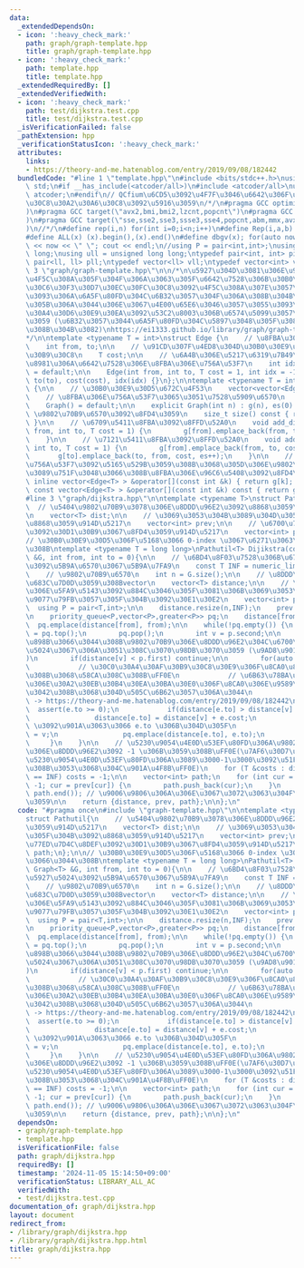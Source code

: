 ```yaml
---
data:
  _extendedDependsOn:
  - icon: ':heavy_check_mark:'
    path: graph/graph-template.hpp
    title: graph/graph-template.hpp
  - icon: ':heavy_check_mark:'
    path: template.hpp
    title: template.hpp
  _extendedRequiredBy: []
  _extendedVerifiedWith:
  - icon: ':heavy_check_mark:'
    path: test/dijkstra.test.cpp
    title: test/dijkstra.test.cpp
  _isVerificationFailed: false
  _pathExtension: hpp
  _verificationStatusIcon: ':heavy_check_mark:'
  attributes:
    links:
    - https://theory-and-me.hatenablog.com/entry/2019/09/08/182442
  bundledCode: "#line 1 \"template.hpp\"\n#include <bits/stdc++.h>\nusing namespace\
    \ std;\n#if __has_include(<atcoder/all>)\n#include <atcoder/all>\nusing namespace\
    \ atcoder;\n#endif\n// QCfium\u6CD5\u3092\u4F7F\u3046\u6642\u306F\u30B3\u30E1\u30F3\
    \u30C8\u30A2\u30A6\u30C8\u3092\u5916\u3059\n/*/\n#pragma GCC optimize(\"Ofast,unroll-loops,no-stack-protector,fast-math\"\
    )\n#pragma GCC target(\"avx2,bmi,bmi2,lzcnt,popcnt\")\n#pragma GCC target(\"avx,avx2,fma\"\
    )\n#pragma GCC target(\"sse,sse2,sse3,ssse3,sse4,popcnt,abm,mmx,avx,avx2,fma\"\
    )\n//*/\n#define rep(i,n) for(int i=0;i<n;i++)\n#define Rep(i,a,b) for(int i=a;i<b;i++)\n\
    #define ALL(x) (x).begin(),(x).end()\n#define dbgv(x); for(auto now : x) cout\
    \ << now << \" \"; cout << endl;\n//using P = pair<int,int>;\nusing ll = long\
    \ long;\nusing ull = unsigned long long;\ntypedef pair<int, int> pii;\ntypedef\
    \ pair<ll, ll> pll;\ntypedef vector<ll> vll;\ntypedef vector<int> vint;\n#line\
    \ 3 \"graph/graph-template.hpp\"\n\n/*\n\u5927\u304D\u3081\u306E\u9053\u5177\u3092\
    \u4F5C\u308A\u305F\u304F\u306A\u3063\u305F\u6642\u7528\u306B\u30B0\u30E9\u30D5\
    \u30C6\u30F3\u30D7\u30EC\u30FC\u30C8\u3092\u4F5C\u308A\u307E\u3057\u305F\n\u3069\
    \u3093\u306A\u6A5F\u80FD\u304C\u6B32\u3057\u304F\u306A\u308B\u304B\u898B\u901A\
    \u305B\u306A\u3044\u306E\u3067\u4E00\u65E6\u3046\u3057\u3055\u3093\u306E\u30E9\
    \u30A4\u30D6\u30E9\u30EA\u3092\u53C2\u8003\u306B\u6574\u5099\u3057\u3066\u307E\
    \u3059 (\u6B32\u3057\u3044\u6A5F\u80FD\u304C\u5897\u3048\u305F\u3089\u5909\u308F\
    \u308B\u304B\u3082)\nhttps://ei1333.github.io/library/graph/graph-template.hpp\n\
    */\n\ntemplate <typename T = int>\nstruct Edge {\n    // \u8FBA\u306Efrom , to\n\
    \    int from, to;\n\n    // \u91CD\u307F\u4ED8\u304D\u30B0\u30E9\u30D5\u7528\u30B3\
    \u30B9\u30C8\n    T cost;\n\n    // \u6A4B\u306E\u5217\u6319\u7B49\u304C\u5FC5\
    \u8981\u306A\u6642\u7528\u306E\u8FBA\u306E\u756A\u53F7\n    int idx;\n\n    Edge()\
    \ = default;\n\n    Edge(int from, int to, T cost = 1, int idx = -1) : from(from),\
    \ to(to), cost(cost), idx(idx) {}\n};\n\ntemplate <typename T = int>\nstruct Graph\
    \ {\n\n    // \u30B0\u30E9\u30D5\u672C\u4F53\n    vector<vector<Edge<T> > > g;\n\
    \    // \u8FBA\u306E\u756A\u53F7\u3065\u3051\u7528\u5909\u6570\n    int es;\n\n\
    \    Graph() = default;\n\n    explicit Graph(int n) : g(n), es(0) {}\n\n    //\
    \ \u9802\u70B9\u6570\u3092\u8FD4\u3059\n    size_t size() const { return g.size();\
    \ }\n\n    // \u6709\u5411\u8FBA\u3092\u8FFD\u52A0\n    void add_directed_edge(int\
    \ from, int to, T cost = 1) {\n        g[from].emplace_back(from, to, cost, es++);\n\
    \    }\n\n    // \u7121\u5411\u8FBA\u3092\u8FFD\u52A0\n    void add_edge(int from,\
    \ int to, T cost = 1) {\n        g[from].emplace_back(from, to, cost, es);\n \
    \       g[to].emplace_back(to, from, cost, es++);\n    }\n\n    // \u9802\u70B9\
    \u756A\u53F7\u3092\u5165\u529B\u3059\u308B\u3068\u305D\u306E\u9802\u70B9\u304B\
    \u3089\u751F\u3048\u3066\u308B\u8FBA\u306E\u96C6\u5408\u3092\u8FD4\u3059\n   \
    \ inline vector<Edge<T> > &operator[](const int &k) { return g[k]; }\n    inline\
    \ const vector<Edge<T> > &operator[](const int &k) const { return g[k]; }\n};\n\
    #line 3 \"graph/dijkstra.hpp\"\n\ntemplate <typename T>\nstruct Pathutil{\n  \
    \  // \u5404\u9802\u70B9\u3078\u306E\u8DDD\u96E2\u3092\u8868\u3059\u914D\u5217\
    \n    vector<T> dist;\n\n    // \u3069\u3053\u304B\u3089\u304D\u305F\u304B\u3092\
    \u8868\u3059\u914D\u5217\n    vector<int> prev;\n\n    // \u6700\u77ED\u7D4C\u8DEF\
    \u3092\u30D1\u30B9\u3067\u8FD4\u3059\u914D\u5217\n    vector<int> path;\n};\n\n\
    // \u30B0\u30E9\u30D5\u306F\u5168\u3066 0-index \u3067\u6271\u3063\u3066\u3044\
    \u308B\ntemplate <typename T = long long>\nPathutil<T> Dijikstra(const Graph<T>\
    \ &G, int from, int to = 0){\n\n    // \u6BD4\u8F03\u7528\u306B\u6700\u5927\u5024\
    \u3092\u5B9A\u6570\u3067\u5B9A\u7FA9\n    const T INF = numeric_limits<T>::max();\n\
    \    // \u9802\u70B9\u6570\n    int n = G.size();\n\n    // \u8DDD\u96E2\u3092\
    \u683C\u7D0D\u3059\u308Bvector\n    vector<T> distance;\n\n    // \u30D1\u30B9\
    \u306E\u5FA9\u5143\u3092\u884C\u3046\u305F\u3081\u306B\u3069\u3053\u304B\u3089\
    \u9077\u79FB\u3057\u305F\u304B\u3092\u30E1\u30E2\n    vector<int> prev;\n\n  \
    \  using P = pair<T,int>;\n\n    distance.resize(n,INF);\n    prev.resize(n,-1);\n\
    \n    priority_queue<P,vector<P>,greater<P>> pq;\n    distance[from] = 0;\n  \
    \  pq.emplace(distance[from], from);\n\n    while(!pq.empty()) {\n        P p\
    \ = pq.top();\n        pq.pop();\n        int v = p.second;\n\n        // \u4ECA\
    \u898B\u3066\u3044\u308B\u9802\u70B9\u306E\u8DDD\u96E2\u304C\u6700\u65B0\u306E\
    \u5024\u3067\u306A\u3051\u308C\u3070\u98DB\u3070\u3059 (\u9AD8\u901F\u5316\u7528\
    )\n        if(distance[v] < p.first) continue;\n\n        for(auto e : G[v]) {\n\
    \            // \u30C0\u30A4\u30AF\u30B9\u30C8\u30E9\u306F\u8CA0\u8FBA\u304C\u3042\
    \u308B\u3068\u58CA\u308C\u308B\uFF0E\n            // \u6B63\u78BA\u306B\u306F\u3053\
    \u306E\u30A2\u30EB\u30B4\u30EA\u30BA\u30E0\u306F\u8CA0\u306E\u9589\u8DEF\u304C\
    \u3042\u308B\u3068\u304D\u505C\u6B62\u3057\u306A\u3044\n            // \u53C2\u8003\
    \ -> https://theory-and-me.hatenablog.com/entry/2019/09/08/182442\n          \
    \  assert(e.to >= 0);\n            if(distance[e.to] > distance[v] + e.cost) {\n\
    \                distance[e.to] = distance[v] + e.cost;\n                // v\
    \ \u3092\u901A\u3063\u3066 e.to \u306B\u304D\u305F\n                prev[e.to]\
    \ = v;\n                pq.emplace(distance[e.to], e.to);\n            }\n   \
    \     }\n    }\n\n    // \u5230\u9054\u4E0D\u53EF\u80FD\u306A\u9802\u70B9\u3078\
    \u306E\u8DDD\u96E2\u3092 -1 \u306B\u3059\u308B\uFF0E(\u7AF6\u30D7\u30ED\u3067\u306F\
    \u5230\u9054\u4E0D\u53EF\u80FD\u306A\u3089\u3000-1\u3000\u3092\u51FA\u529B\u3059\
    \u308B\u3053\u3068\u304C\u901A\u4F8B\uFF0E)\n    for (T &costs : distance)if(costs\
    \ == INF) costs = -1;\n\n    vector<int> path;\n    for (int cur = to; cur !=\
    \ -1; cur = prev[cur]) {\n        path.push_back(cur);\n    }\n    reverse(path.begin(),\
    \ path.end()); // \u9006\u9806\u306A\u306E\u3067\u3072\u3063\u304F\u308A\u8FD4\
    \u3059\n\n    return {distance, prev, path};\n\n};\n"
  code: "#pragma once\n#include \"graph-template.hpp\"\n\ntemplate <typename T>\n\
    struct Pathutil{\n    // \u5404\u9802\u70B9\u3078\u306E\u8DDD\u96E2\u3092\u8868\
    \u3059\u914D\u5217\n    vector<T> dist;\n\n    // \u3069\u3053\u304B\u3089\u304D\
    \u305F\u304B\u3092\u8868\u3059\u914D\u5217\n    vector<int> prev;\n\n    // \u6700\
    \u77ED\u7D4C\u8DEF\u3092\u30D1\u30B9\u3067\u8FD4\u3059\u914D\u5217\n    vector<int>\
    \ path;\n};\n\n// \u30B0\u30E9\u30D5\u306F\u5168\u3066 0-index \u3067\u6271\u3063\
    \u3066\u3044\u308B\ntemplate <typename T = long long>\nPathutil<T> Dijikstra(const\
    \ Graph<T> &G, int from, int to = 0){\n\n    // \u6BD4\u8F03\u7528\u306B\u6700\
    \u5927\u5024\u3092\u5B9A\u6570\u3067\u5B9A\u7FA9\n    const T INF = numeric_limits<T>::max();\n\
    \    // \u9802\u70B9\u6570\n    int n = G.size();\n\n    // \u8DDD\u96E2\u3092\
    \u683C\u7D0D\u3059\u308Bvector\n    vector<T> distance;\n\n    // \u30D1\u30B9\
    \u306E\u5FA9\u5143\u3092\u884C\u3046\u305F\u3081\u306B\u3069\u3053\u304B\u3089\
    \u9077\u79FB\u3057\u305F\u304B\u3092\u30E1\u30E2\n    vector<int> prev;\n\n  \
    \  using P = pair<T,int>;\n\n    distance.resize(n,INF);\n    prev.resize(n,-1);\n\
    \n    priority_queue<P,vector<P>,greater<P>> pq;\n    distance[from] = 0;\n  \
    \  pq.emplace(distance[from], from);\n\n    while(!pq.empty()) {\n        P p\
    \ = pq.top();\n        pq.pop();\n        int v = p.second;\n\n        // \u4ECA\
    \u898B\u3066\u3044\u308B\u9802\u70B9\u306E\u8DDD\u96E2\u304C\u6700\u65B0\u306E\
    \u5024\u3067\u306A\u3051\u308C\u3070\u98DB\u3070\u3059 (\u9AD8\u901F\u5316\u7528\
    )\n        if(distance[v] < p.first) continue;\n\n        for(auto e : G[v]) {\n\
    \            // \u30C0\u30A4\u30AF\u30B9\u30C8\u30E9\u306F\u8CA0\u8FBA\u304C\u3042\
    \u308B\u3068\u58CA\u308C\u308B\uFF0E\n            // \u6B63\u78BA\u306B\u306F\u3053\
    \u306E\u30A2\u30EB\u30B4\u30EA\u30BA\u30E0\u306F\u8CA0\u306E\u9589\u8DEF\u304C\
    \u3042\u308B\u3068\u304D\u505C\u6B62\u3057\u306A\u3044\n            // \u53C2\u8003\
    \ -> https://theory-and-me.hatenablog.com/entry/2019/09/08/182442\n          \
    \  assert(e.to >= 0);\n            if(distance[e.to] > distance[v] + e.cost) {\n\
    \                distance[e.to] = distance[v] + e.cost;\n                // v\
    \ \u3092\u901A\u3063\u3066 e.to \u306B\u304D\u305F\n                prev[e.to]\
    \ = v;\n                pq.emplace(distance[e.to], e.to);\n            }\n   \
    \     }\n    }\n\n    // \u5230\u9054\u4E0D\u53EF\u80FD\u306A\u9802\u70B9\u3078\
    \u306E\u8DDD\u96E2\u3092 -1 \u306B\u3059\u308B\uFF0E(\u7AF6\u30D7\u30ED\u3067\u306F\
    \u5230\u9054\u4E0D\u53EF\u80FD\u306A\u3089\u3000-1\u3000\u3092\u51FA\u529B\u3059\
    \u308B\u3053\u3068\u304C\u901A\u4F8B\uFF0E)\n    for (T &costs : distance)if(costs\
    \ == INF) costs = -1;\n\n    vector<int> path;\n    for (int cur = to; cur !=\
    \ -1; cur = prev[cur]) {\n        path.push_back(cur);\n    }\n    reverse(path.begin(),\
    \ path.end()); // \u9006\u9806\u306A\u306E\u3067\u3072\u3063\u304F\u308A\u8FD4\
    \u3059\n\n    return {distance, prev, path};\n\n};\n"
  dependsOn:
  - graph/graph-template.hpp
  - template.hpp
  isVerificationFile: false
  path: graph/dijkstra.hpp
  requiredBy: []
  timestamp: '2024-11-05 15:14:50+09:00'
  verificationStatus: LIBRARY_ALL_AC
  verifiedWith:
  - test/dijkstra.test.cpp
documentation_of: graph/dijkstra.hpp
layout: document
redirect_from:
- /library/graph/dijkstra.hpp
- /library/graph/dijkstra.hpp.html
title: graph/dijkstra.hpp
---
```

